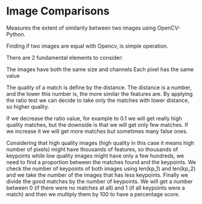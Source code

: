 # Image Comparisons
Measures the extent of similarity between two images using OpenCV-Python.

Finding if two images are equal with Opencv, is simple operation.

There are 2 fundamental elements to consider:

The images have both the same size and channels
Each pixel has the same value

The quality of a match is define by the distance. The distance is a number, and the lower this number is, the more similar the features are.
By applying the ratio test we can decide to take only the matches with lower distance, so higher quality.

If we decrease the ratio value, for example to 0.1 we will get really high quality matches, but the downside is that we will get only few matches.
If we increase it we will get more matches but sometimes many false ones.

Considering that high quality images (high quality in this case it means high number of pixels) might have thousands of features, so thousands of 
keypoints while low quality images might have only a few hundreds, we need to find a proportion between the matches found and the keypoints.
We check the number of keypoints of both images using len(kp_1) and len(kp_2) and we take the number of the images that has less keypoints.
Finally we divide the good matches by the number of keypoints. We will get a number between 0 (if there were no matches at all) 
and 1 (if all keypoints were a match) and then we multiply them by 100 to have a percentage score.
